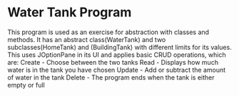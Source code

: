 # Water Tank Program
This program is used as an exercise for abstraction with classes and methods.
It has an abstract class(WaterTank) and two subclasses(HomeTank) and (BuildingTank) with different limits for its values.
This uses JOptionPane in its UI and applies basic CRUD operations, which are:
Create - Choose between the two tanks
Read - Displays how much water is in the tank you have chosen
Update - Add or subtract the amount of water in the tank
Delete - The program ends when the tank is either empty or full
